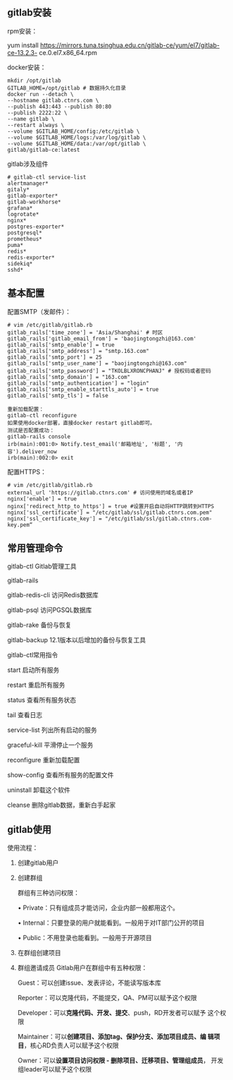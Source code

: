 ## gitlab安装

rpm安装：

 yum install https://mirrors.tuna.tsinghua.edu.cn/gitlab-ce/yum/el7/gitlab-ce-13.2.3- ce.0.el7.x86_64.rpm



docker安装：

```shell
mkdir /opt/gitlab 
GITLAB_HOME=/opt/gitlab # 数据持久化目录 
docker run --detach \ 
--hostname gitlab.ctnrs.com \ 
--publish 443:443 --publish 80:80 
--publish 2222:22 \ 
--name gitlab \ 
--restart always \ 
--volume $GITLAB_HOME/config:/etc/gitlab \ 
--volume $GITLAB_HOME/logs:/var/log/gitlab \ 
--volume $GITLAB_HOME/data:/var/opt/gitlab \ 
gitlab/gitlab-ce:latest
```



gitlab涉及组件

```shell
# gitlab-ctl service-list
alertmanager* 
gitaly* 
gitlab-exporter*
gitlab-workhorse*
grafana*
logrotate*
nginx*
postgres-exporter*
postgresql*
prometheus*
puma*
redis*
redis-exporter*
sidekiq*
sshd*
```

## 基本配置

配置SMTP（发邮件）：

```shell
# vim /etc/gitlab/gitlab.rb
gitlab_rails['time_zone'] = 'Asia/Shanghai' # 时区
gitlab_rails['gitlab_email_from'] = 'baojingtongzhi@163.com' 
gitlab_rails['smtp_enable'] = true
gitlab_rails['smtp_address'] = "smtp.163.com"
gitlab_rails['smtp_port'] = 25
gitlab_rails['smtp_user_name'] = "baojingtongzhi@163.com"
gitlab_rails['smtp_password'] = "TKOLBLXRONCPHANJ" # 授权码或者密码
gitlab_rails['smtp_domain'] = "163.com"
gitlab_rails['smtp_authentication'] = "login"
gitlab_rails['smtp_enable_starttls_auto'] = true
gitlab_rails['smtp_tls'] = false

重新加载配置：
gitlab-ctl reconfigure
如果使用docker部署，直接docker restart gitlab即可。
测试是否配置成功：
gitlab-rails console
irb(main):001:0> Notify.test_email('邮箱地址', '标题', '内容').deliver_now
irb(main):002:0> exit
```

配置HTTPS：

```shell
# vim /etc/gitlab/gitlab.rb
external_url 'https://gitlab.ctnrs.com' # 访问使用的域名或者IP
nginx['enable'] = true
nginx['redirect_http_to_https'] = true #设置开启自动将HTTP跳转到HTTPS
nginx['ssl_certificate'] = "/etc/gitlab/ssl/gitlab.ctnrs.com.pem"
nginx['ssl_certificate_key'] = "/etc/gitlab/ssl/gitlab.ctnrs.com-key.pem“
```

## 常用管理命令

gitlab-ctl Gitlab管理工具

gitlab-rails

gitlab-redis-cli 访问Redis数据库

gitlab-psql 访问PGSQL数据库

gitlab-rake 备份与恢复

gitlab-backup 12.1版本以后增加的备份与恢复工具



gitlab-ctl常用指令

start 启动所有服务 

restart 重启所有服务 

status 查看所有服务状态 

tail 查看日志 

service-list 列出所有启动的服务 

graceful-kill 平滑停止一个服务 

reconfigure 重新加载配置 

show-config 查看所有服务的配置文件 

uninstall 卸载这个软件 

cleanse 删除gitlab数据，重新白手起家

## gitlab使用

使用流程：

1. 创建gitlab用户

2. 创建群组

   群组有三种访问权限： 

   • Private：只有组成员才能访问，企业内部一般都用这个。

   • Internal：只要登录的用户就能看到。一般用于对IT部门公开的项目 

   • Public：不用登录也能看到。一般用于开源项目

3. 在群组创建项目

3. 群组邀请成员
   Gitlab用户在群组中有五种权限：

   Guest：可以创建issue、发表评论，不能读写版本库 

   Reporter：可以克隆代码，不能提交，QA、PM可以赋予这个权限 

   Developer：可以**克隆代码、开发、提交**、push，RD开发者可以赋予 这个权限 

   Maintainer：可以**创建项目、添加tag、保护分支、添加项目成员、编 辑项目**，核心RD负责人可以赋予这个权限 

   Owner：可以**设置项目访问权限 - 删除项目、迁移项目、管理组成员**， 开发组leader可以赋予这个权限

